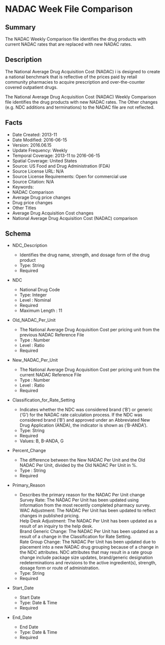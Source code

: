 # NADAC Week File Comparison

## Summary
The NADAC Weekly Comparison file identifies the drug products with current NADAC rates that are replaced with new NADAC rates.

## Description
The National Average Drug Acquisition Cost (NADAC) i is designed to create a national benchmark that is reflective of the prices paid by retail community pharmacies to acquire prescription and over-the-counter covered outpatient drugs.

The National Average Drug Acquisition Cost (NADAC) Weekly Comparison file identifies the drug products with new NADAC rates.
The Other changes (e.g. NDC additions and terminations) to the NADAC file are not reflected.

## Facts
- Date Created: 2013-11
- Date Modified: 2016-06-15
- Version: 2016.06.15
- Update Frequency: Weekly
- Temporal Coverage: 2013-11 to 2016-06-15
- Spatial Coverage: United States
- Source: US Food and Drug Administration (FDA)
- Source License URL: N/A
- Source License Requirements: Open for commercial use
- Source Citation: N/A
- Keywords: 
 - NADAC Comparison
 - Average Drug price changes
 - Drug price changes
- Other Titles 
 - Average Drug Acquisition Cost changes
 - National Average Drug Acquisition Cost (NADAC) comparison

## Schema
- NDC_Description
  - Identifies the drug name, strength, and dosage form of the drug product 
  - Type: String
  - Required

- NDC
  - National Drug Code  
  - Type: Integer
  - Level : Nominal
  - Required
  - Maximum Length : 11 

- Old_NADAC_Per_Unit
  - The National Average Drug Acquisition Cost per pricing unit from the previous NADAC Reference File
  - Type : Number
  - Level : Ratio
  - Required

- New_NADAC_Per_Unit
  - The National Average Drug Acquisition Cost per pricing unit from the current NADAC Reference File
  - Type : Number
  - Level : Ratio
  - Required

- Classification_for_Rate_Setting
  - Indicates whether the NDC was considered brand (‘B’) or generic (‘G’) for the NADAC rate calculation process. If the NDC was considered brand (‘B’) and approved under an Abbreviated New Drug Application (ANDA), the indicator is shown as (‘B-ANDA’).
  - Type: String
  - Required
  - Values: B, B-ANDA, G

- Percent_Change
  - The difference between the New NADAC Per Unit and the Old NADAC Per Unit, divided by the Old NADAC Per Unit in %.
  - Type : String
  - Required

- Primary_Reason
  - Describes the primary reason for the NADAC Per Unit change  
    Survey Rate: The NADAC Per Unit has been updated using information from the most recently completed pharmacy survey.  
    WAC Adjustment: The NADAC Per Unit has been updated to reflect changes in published pricing.  
    Help Desk Adjustment: The NADAC Per Unit has been updated as a result of an inquiry to the help desk.  
    Brand Generic Change: The NADAC Per Unit has been updated as a result of a change in the Classification for Rate Setting.  
    Rate Group Change: The NADAC Per Unit has been updated due to placement into a new NADAC drug grouping because of a change in the NDC attributes. NDC attributes that may result in a rate group change include package size updates, brand/generic designation redeterminations and revisions to the active ingredient(s), strength, dosage form or route of administration.  
  - Type: String
  - Required

- Start_Date
  - Start Date
  - Type: Date & Time
  - Required

- End_Date
  - End Date
  - Type: Date & Time
  - Required
